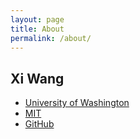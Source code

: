 ```yaml
---
layout: page
title: About
permalink: /about/
---
```


## Xi Wang
- [University of Washington](https://homes.cs.washington.edu/~xi/)
- [MIT](https://pdos.csail.mit.edu/~xi/)
- [GitHub](https://github.com/xiw/)
